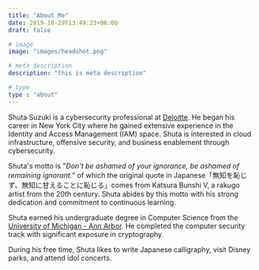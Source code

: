 ```yaml
---
title: "About Me"
date: 2019-10-29T13:49:23+06:00
draft: false

# image
image: "images/headshot.png"

# meta description
description: "this is meta description"

# type
type : "about"
---
```


Shuta Suzuki is a cybersecurity professional at [Deloitte](https://www2.deloitte.com/us/en.html). He began his career in New York City where he gained extensive experience in the Identity and Access Management (IAM) space. Shuta is interested in cloud infrastructure, offensive security, and business enablement through cybersecurity.

Shuta's motto is "*Don't be ashamed of your ignorance, be ashamed of remaining ignorant.*" of which the original quote in Japanese「無知を恥じず、無知に甘えることに恥じる」comes from Katsura Bunshi V, a rakugo artist from the 20th century. Shuta abides by this motto with his strong dedication and commitment to continuous learning.

Shuta earned his undergraduate degree in Computer Science from the [University of Michigan - Ann Arbor](https://umich.edu). He completed the computer security track with significant exposure in cryptography.

During his free time, Shuta likes to write Japanese calligraphy, visit Disney parks, and attend idol concerts.
